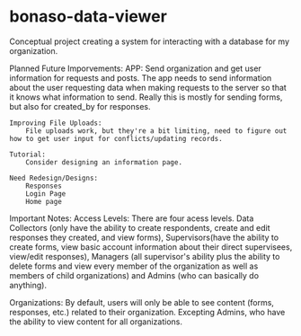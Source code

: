 # bonaso-data-viewer
Conceptual project creating a system for interacting with a database for my organization.

Planned Future Imporvements: 
        APP: Send organization and get user information for requests and posts.
        The app needs to send information about the user requesting data when making requests to the server so that it knows what information to send. Really this is mostly for sending forms, but also for created_by for responses. 
   
    Improving File Uploads:
        File uploads work, but they're a bit limiting, need to figure out how to get user input for conflicts/updating records.

    Tutorial:
        Consider designing an information page.

    Need Redesign/Designs:
        Responses
        Login Page
        Home page


Important Notes:
Access Levels:
There are four acess levels. Data Collectors (only have the ability to create respondents, create and edit responses they created, and view forms), Supervisors(have the ability to create forms, view basic account information about their direct supervisees, view/edit responses), Managers (all supervisor's ability plus the ability to delete forms and view every member of the organization as well as members of child organizations) and Admins (who can basically do anything). 

Organizations:
By default, users will only be able to see content (forms, responses, etc.) related to their organization. Excepting Admins, who have the ability to view content for all organizations. 
